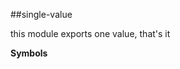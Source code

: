 <a name="module_single-value"></a>
##single-value

this module exports one value, that's it

**Symbols**


